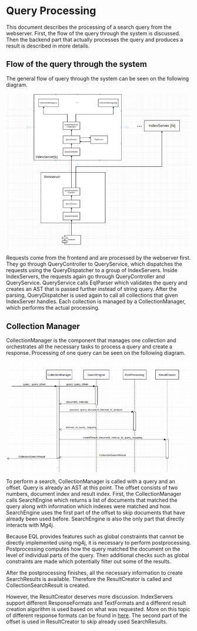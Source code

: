 # Query Processing
This document describes the processing of a search query from the webserver. First, the flow of the query through the system is discussed. Then the backend part that actually processes the query and produces a result is described in more details.

## Flow of the query through the system
The general flow of query through the system can be seen on the following diagram.

![alt text](../img/queryProcessingBigPicture.png)

Requests come from the frontend and are processed by the webserver first. They go through QueryController to QueryService, which dispatches the requests using the QueryDispatcher to a group of IndexServers. Inside IndexServers, the requests again go through QueryController and QueryService. QueryService calls EqlParser which validates the query and creates an AST that is passed further instead of string query. After the parsing, QueryDispatcher is used again to call all collections that given IndexServer handles. Each collection is managed by a CollectionManager, which performs the actual processing.

## Collection Manager
CollectionManager is the component that manages one collection and orchestrates all the necessary tasks to process a query and create a response. Processing of one query can be seen on the following diagram.

![alt text](../img/collectionManagerInternals.png)

To perform a search, CollectionManager is called with a query and an offset. Query is already an AST at this point. The offset consists of two numbers, document index and result index. First, the CollectionManager calls SearchEngine which returns a list of documents that matched the query along with information which indexes were matched and how. SearchEngine uses the first part of the offset to skip documents that have already been used before. SearchEngine is also the only part that directly interacts with Mg4j. 

Because EQL provides features such as global constraints that cannot be directly implemented using mg4j, it is necessary to perform postprocessing. Postprocessing computes how the query matched the document on the level of individual parts of the query. Then additional checks such as global constraints are made which potentially filter out some of the results.

After the postprocessing finishes, all the necessary information to create SearchResults is available. Therefore the ResultCreator is called and CollectionSearchResult is created.

However, the ResultCreator deserves more discussion. IndexServers support different ResponseFormats and TextFormats and a different result creation algorithm is used based on what was requested. More on this topic of different response formats can be found in [here](./snippet_creation.md).
The second part of the offset is used in ResultCreator to skip already used SearchResults. 

